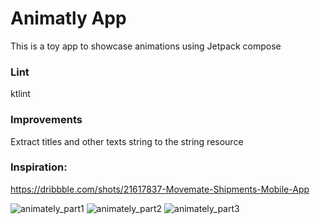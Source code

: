 # Animatly App
This is a toy app to showcase animations using Jetpack compose 


### Lint
ktlint 


### Improvements
Extract titles and other texts string to the string resource

### Inspiration: 
https://dribbble.com/shots/21617837-Movemate-Shipments-Mobile-App


![animately_part1](https://github.com/Emmanuel-Ozibo/Animately/assets/26293878/a263b628-9cbc-4eaf-9b55-b797af5d1ff2)
![animately_part2](https://github.com/Emmanuel-Ozibo/Animately/assets/26293878/c4394d73-5a6d-40ea-83cd-156945407c07)
![animately_part3](https://github.com/Emmanuel-Ozibo/Animately/assets/26293878/372f09d7-28e0-4167-b6c6-a9c0640f0219)

